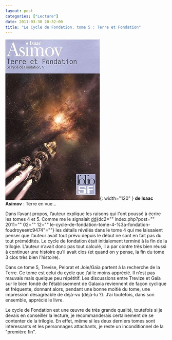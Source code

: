 ```yaml
---
layout: post
categories: ["Lecture"]
date: 2011-03-30 20:32:00
title: "Le Cycle de Fondation, tome 5 : Terre et Fondation"
---
```


![couverture](/assets/images/couv_lecture/fondation5.webp){: width="120" } **de Isaac Asimov** : Terre en vue…

Dans l’avant propos, l’auteur explique les raisons qui l\'ont poussé à
écrire les tomes 4 et 5. Comme me le signalait [dd](){dc2=""
index.php?post="" 2011="" 02="" 12=""
le-cycle-de-fondation-tome-4-%3a-fondation-foudroyee#c9474"=""} les
détails révélés dans le tome 4 qui me laissaient penser que l’auteur
avait tout prévu depuis le début ne sont en fait pas du tout prémédités.
Le cycle de fondation était initialement terminé à la fin de la
trilogie. L’auteur n’avait donc pas tout calculé, il a par contre très
bien réussi à continuer une histoire qu’il avait clos (et quand on y
pense, la fin du tome 3 clos très bien l’histoire).

Dans ce tome 5, Trevise, Pelorat et Joie/Gaïa partent à la recherche de
la Terre. Ce tome est celui du cycle que j’ai le moins apprécié. Il
n’est pas mauvais mais quelque peu répétitif. Les discussions entre
Trevize et Gaïa sur le bien fondé de l’établissement de Galaxia
reviennent de façon cyclique et fréquente, donnant alors, pendant une
bonne moitié du tome, une impression désagréable de déjà-vu (déjà-lu ?).
J’ai toutefois, dans son ensemble, apprécié le livre.

Le cycle de Fondation est une œuvre de très grande qualité, toutefois si
je devais en conseiller la lecture, je recommanderais certainement de se
contenter de la trilogie. En effet, même si les deux derniers tomes sont
intéressants et les personnages attachants, je reste un inconditionnel
de la "première fin".


